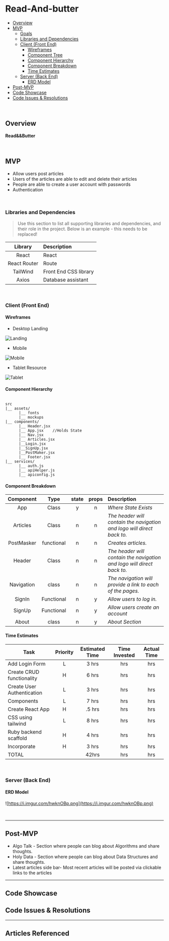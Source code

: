# Read-And-butter


- [Overview](#overview)
- [MVP](#mvp)
  - [Goals](#goals)
  - [Libraries and Dependencies](#libraries-and-dependencies)
  - [Client (Front End)](#client-front-end)
    - [Wireframes](#wireframes)
    - [Component Tree](#component-tree)
    - [Component Hierarchy](#component-hierarchy)
    - [Component Breakdown](#component-breakdown)
    - [Time Estimates](#time-estimates)
  - [Server (Back End)](#server-back-end)
    - [ERD Model](#erd-model)
- [Post-MVP](#post-mvp)
- [Code Showcase](#code-showcase)
- [Code Issues & Resolutions](#code-issues--resolutions)

<br>

## Overview

**Read&&Butter** 

<br>

## MVP


- Allow users post articles 
- Users of the articles are able to edit and delete their articles  
- People are able to create a user account with passwords
- Authentication


<br>

### Libraries and Dependencies

> Use this section to list all supporting libraries and dependencies, and their role in the project. Below is an example - this needs to be replaced!

|     Library      | Description                                |
| :--------------: | :----------------------------------------- |
|      React       | React|
|   React Router   | Route |
| TailWind | Front End CSS library |
|     Axios      | Database assistant |


<br>

### Client (Front End)

#### Wireframes






- Desktop Landing

![Landing](https://i.imgur.com/m5FQ4eB.png)

- Mobile

![Mobile](https://i.imgur.com/fqwx5DU.png)

- Tablet Resource

![Tablet](https://i.imgur.com/QOjq49h.png)




#### Component Hierarchy

``` structure

src
|__ assets/
      |__ fonts
      |__ mockups
|__ components/
      |__ Header.jsx
      |__ App.jsx    //Holds State
      |__ Nav.jsx
      |__ Articles.jsx
      |__Login.jsx
      |__SignUp.jsx
      |__PostMaker.jsx
      |__ Footer.jsx
|__ services/
      |__ auth.js
      |__ apiHelper.js
      |__ apiconfig.js

```

#### Component Breakdown


|  Component   |    Type    | state | props | Description                                                      |
| :----------: | :--------: | :---: | :---: | :--------------------------------------------------------------- |
|    App    | Class |   y   |   n   | _Where State Exists_               |
|    Articles    | Class |   n   |   n   | _The header will contain the navigation and logo will direct back to._               |
|    PostMasker    | functional |   n   |   n   | _Creates articles._               |
|    Header    | Class |   n   |   n   | _The header will contain the navigation and logo will direct back to._               |
|  Navigation  | class |   n   |   n   | _The navigation will provide a link to each of the pages._       |
| SignIn | Functional |   n   |   y   | _Allow users to log in._                 |
| SignUp | Functional |   n   |   y   | _Allow users create an account_                 |
| About | class |   n   |   y   | _About Section_                 |

#### Time Estimates


| Task                | Priority | Estimated Time | Time Invested | Actual Time |
| ------------------- | :------: | :------------: | :-----------: | :---------: |
| Add Login Form    |    L     |     3 hrs      |      hrs     |     hrs    |
| Create CRUD functionality |    H     |     6 hrs      |      hrs     |     hrs     |
| Create User Authentication    |    L     |     3 hrs      |      hrs     |     hrs    |
|  Components   |    L     |     7 hrs      |     hrs     |     hrs    |
| Create React App   |    H     |     .5 hrs      |      hrs     |     hrs    |
| CSS using tailwind   |    L     |     8 hrs      |      hrs     |     hrs    |
| Ruby backend scaffold   |    H     |     4 hrs      |      hrs     |     hrs    |
| Incorporate   |    H     |     3 hrs      |      hrs     |     hrs    |
| TOTAL               |          |     42hrs      |      hrs     |     hrs     |


<br>

### Server (Back End)

#### ERD Model
![https://i.imgur.com/hwknOBp.png](https://i.imgur.com/hwknOBp.png)


<br>

***

## Post-MVP
- Algo Talk - Section where people can blog about Algorithms and share thoughts.
- Holy Data - Section where people can blog about Data Structures and share thoughts.
- Latest articles side bar- Most recent articles will be posted via clickable links to the articles 

***

## Code Showcase



## Code Issues & Resolutions

***
## Articles Referenced